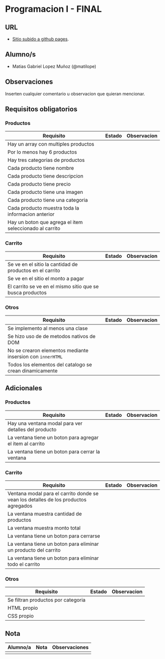 # Programacion I - FINAL

## URL
- [Sitio subido a github pages](https://matilope.github.io/p1-final-dwn2c).

## Alumno/s

- Matias Gabriel Lopez Muñoz (@matilope)

## Observaciones

Inserten cualquier comentario u observacion que quieran mencionar.

## Requisitos obligatorios

### Productos

| Requisito                                               | Estado | Observacion |
| ------------------------------------------------------- | ------ | ----------- |
| Hay un array con multiples productos                    |        |
| Por lo menos hay 6 productos                            |        |
| Hay tres categorias de productos                        |        |
| Cada producto tiene nombre                              |        |
| Cada producto tiene descripcion                         |        |
| Cada producto tiene precio                              |        |
| Cada producto tiene una imagen                          |        |
| Cada producto tiene una categoria                       |        |
| Cada producto muestra toda la informacion anterior      |        |
| Hay un boton que agrega el item seleccionado al carrito |        |

### Carrito

| Requisito                                                 | Estado | Observacion |
| --------------------------------------------------------- | ------ | ----------- |
| Se ve en el sitio la cantidad de productos en el carrito  |        |
| Se ve en el sitio el monto a pagar                        |        |
| El carrito se ve en el mismo sitio que se busca productos |        |

### Otros

| Requisito                                                  | Estado | Observacion |
| ---------------------------------------------------------- | ------ | ----------- |
| Se implemento al menos una clase                           |        |
| Se hizo uso de de metodos nativos de DOM                   |        |
| No se crearon elementos mediante insersion con `innerHTML` |        |
| Todos los elementos del catalogo se crean dinamicamente    |        |

## Adicionales

### Productos

| Requisito                                                 | Estado | Observacion |
| --------------------------------------------------------- | ------ | ----------- |
| Hay una ventana modal para ver detalles del producto      |        |
| La ventana tiene un boton para agregar el item al carrito |        |
| La ventana tiene un boton para cerrar la ventana          |        |

### Carrito

| Requisito                                                                           | Estado | Observacion |
| ----------------------------------------------------------------------------------- | ------ | ----------- |
| Ventana modal para el carrito donde se vean los detalles de los productos agregados |        |
| La ventana muestra cantidad de productos                                            |        |
| La ventana muestra monto total                                                      |        |
| La ventana tiene un boton para cerrarse                                             |        |
| La ventana tiene un boton para eliminar un producto del carrito                     |        |
| La ventana tiene un boton para eliminar todo el carrito                             |        |

### Otros

| Requisito                          | Estado | Observacion |
| ---------------------------------- | ------ | ----------- |
| Se filtran productos por categoria |        |
| HTML propio                        |        |
| CSS propio                         |        |

## Nota

| Alumno/a | Nota | Observaciones |
| -------- | ---- | ------------- |
|          |      |               |
